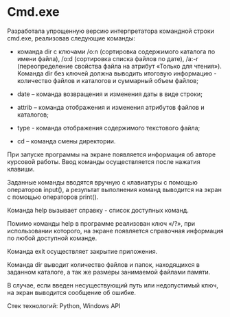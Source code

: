 # Cmd.exe


Разработала упрощенную версию интерпретатора командной строки cmd.exe, реализовав следующие команды:


- команда dir с ключами /o:n (сортировка содержимого каталога по имени файла), /o:d (сортировка списка файлов по дате), /a:-r (переопределение свойства файла на атрибут «Только для чтения»). Команда dir без ключей должна выводить итоговую информацию - количество файлов и каталогов и суммарный объем файлов;

- date – команда возвращения и изменения даты в виде строки;

- attrib – команда отображения и изменения атрибутов файлов и каталогов;

- type  - команда отображения содержимого текстового файла;

- cd – команда смены директории.


При запуске программы на экране появляется информация об авторе курсовой работы. Ввод команды осуществляется после нажатия клавиши.

Заданные команды вводятся вручную с клавиатуры с помощью операторов input(), а результат выполнения команд выводится на экран с помощью операторов print().


Команда help вызывает справку - список доступных команд.

Помимо команды help в программе реализован ключ «/?», при использовании которого, на экране появляется справочная информация по любой доступной команде.

Команда exit осуществляет закрытие приложения.

Команда dir выводит количество файлов и папок, находящихся в заданном каталоге, а так же размеры занимаемой файлами памяти.


В случае, если введен несуществующий путь или недопустимый ключ, на экран выводится сообщение об ошибке.


Стек технологий: Python, Windows API
